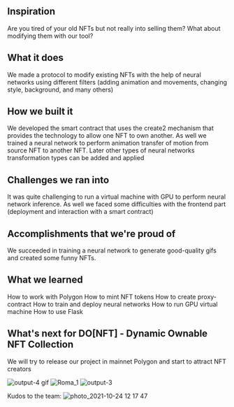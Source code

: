 ## Inspiration
Are you tired of your old NFTs but not really into selling them? What about modifying them with our tool?  

## What it does
We made a protocol to modify existing NFTs with the help of neural networks using different filters (adding animation and movements, changing style, background, and many others)

## How we built it
We developed the smart contract that uses the create2 mechanism that provides the technology to allow one NFT to own another. As well we trained a neural network to perform animation transfer of motion from source NFT to another NFT. Later other types of neural networks transformation types can be added and applied

## Challenges we ran into
It was quite challenging to run a virtual machine with GPU to perform neural network inference. As well we faced some difficulties with the frontend part (deployment and interaction with a smart contract) 

## Accomplishments that we're proud of
We succeeded in training a neural network to generate good-quality gifs and created some funny NFTs. 

## What we learned
How to work with Polygon
How to mint NFT tokens
How to create proxy-contract
How to train and deploy neural networks
How to run GPU virtual machine
How to use Flask

## What's next for DO[NFT] - Dynamic Ownable NFT Collection
We will try to release our project in mainnet Polygon and start to attract NFT creators



![output-4 gif](https://user-images.githubusercontent.com/3356474/138591977-1e03c2ef-ab06-44b4-bb3e-5e6f1962a257.gif)
![Roma_1](https://user-images.githubusercontent.com/3356474/138591966-765b3b9b-c3d1-4d06-b7b9-e656ba07b35d.gif)
![output-3](https://user-images.githubusercontent.com/3356474/138592039-fffd04fb-a8db-4e94-ac81-e3252ae7c5ed.gif)

Kudos to the team:
![photo_2021-10-24 12 17 47](https://user-images.githubusercontent.com/3356474/138591971-cfa26571-773f-478f-9a4c-f818a6ae6f15.jpeg)
